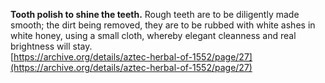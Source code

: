 **Tooth polish to shine the teeth.** Rough teeth are to be diligently made smooth; the dirt being removed, they are to be rubbed with white ashes in white honey, using a small cloth, whereby elegant cleanness and real brightness will stay.  
[https://archive.org/details/aztec-herbal-of-1552/page/27](https://archive.org/details/aztec-herbal-of-1552/page/27)  

